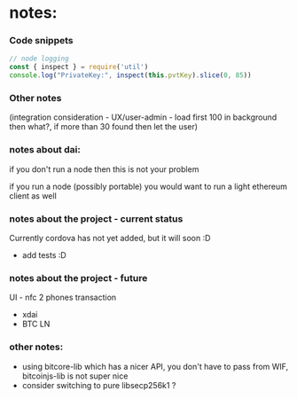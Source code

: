 # notes:

### Code snippets

```js
// node logging
const { inspect } = require('util')
console.log("PrivateKey:", inspect(this.pvtKey).slice(0, 85))
```

### Other notes

(integration consideration - UX/user-admin - load first 100 in background then what?, if more than 30 found then let the user)

### notes about dai:

if you don't run a node then this is not your problem

if you run a node (possibly portable) you would want to run a light ethereum client as well


### notes about the project - current status

Currently cordova has not yet added, but it will soon :D

- add tests :D

### notes about the project - future

UI - nfc 2 phones transaction

- xdai
- BTC LN


### other notes:

- using bitcore-lib which has a nicer API, you don't have to pass from WIF, bitcoinjs-lib is not super nice
- consider switching to pure libsecp256k1 ?

